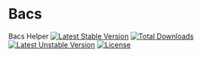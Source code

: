 # Bacs
Bacs Helper
[![Latest Stable Version](https://poser.pugx.org/jrsaunders/bacs/v/stable)](https://packagist.org/packages/jrsaunders/bacs)
[![Total Downloads](https://poser.pugx.org/jrsaunders/bacs/downloads)](https://packagist.org/packages/jrsaunders/bacs)
[![Latest Unstable Version](https://poser.pugx.org/jrsaunders/bacs/v/unstable)](https://packagist.org/packages/jrsaunders/bacs)
[![License](https://poser.pugx.org/jrsaunders/bacs/license)](https://packagist.org/packages/jrsaunders/bacs)

